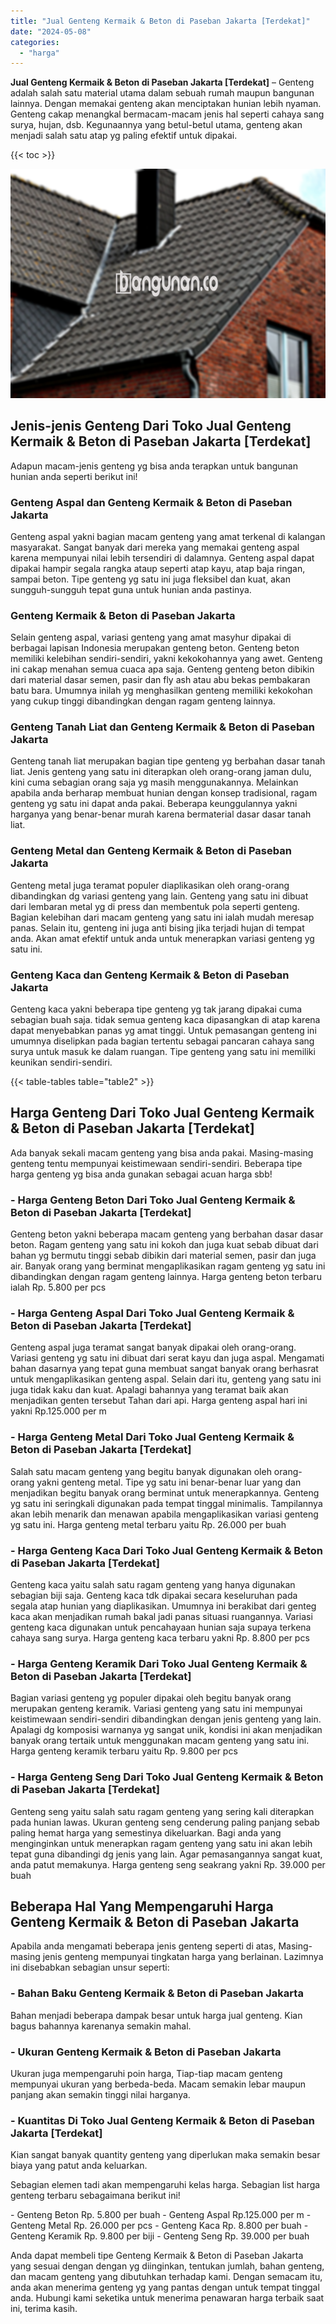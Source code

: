 ```yaml
---
title: "Jual Genteng Kermaik & Beton di Paseban Jakarta [Terdekat]"
date: "2024-05-08"
categories: 
  - "harga"
---
```


**Jual Genteng Kermaik & Beton di Paseban Jakarta \[Terdekat\]** – Genteng adalah salah satu material utama dalam sebuah rumah maupun bangunan lainnya. Dengan memakai genteng akan menciptakan hunian lebih nyaman. Genteng cakap menangkal bermacam-macam jenis hal seperti cahaya sang surya, hujan, dsb. Kegunaannya yang betul-betul utama, genteng akan menjadi salah satu atap yg paling efektif untuk dipakai.

{{< toc >}}

![Jual Genteng Kermaik & Beton di Paseban Jakarta [Terdekat]](/images/genteng-minimalis-murah08.png)

## Jenis-jenis Genteng Dari Toko Jual Genteng Kermaik & Beton di Paseban Jakarta \[Terdekat\]

Adapun macam-jenis genteng yg bisa anda terapkan untuk bangunan hunian anda seperti berikut ini!

### Genteng Aspal dan Genteng Kermaik & Beton di Paseban Jakarta

Genteng aspal yakni bagian macam genteng yang amat terkenal di kalangan masyarakat. Sangat banyak dari mereka yang memakai genteng aspal karena mempunyai nilai lebih tersendiri di dalamnya. Genteng aspal dapat dipakai hampir segala rangka ataup seperti atap kayu, atap baja ringan, sampai beton. Tipe genteng yg satu ini juga fleksibel dan kuat, akan sungguh-sungguh tepat guna untuk hunian anda pastinya.

### Genteng Kermaik & Beton di Paseban Jakarta

Selain genteng aspal, variasi genteng yang amat masyhur dipakai di berbagai lapisan Indonesia merupakan genteng beton. Genteng beton memiliki kelebihan sendiri-sendiri, yakni kekokohannya yang awet. Genteng ini cakap menahan semua cuaca apa saja. Genteng genteng beton dibikin dari material dasar semen, pasir dan fly ash atau abu bekas pembakaran batu bara. Umumnya inilah yg menghasilkan genteng memiliki kekokohan yang cukup tinggi dibandingkan dengan ragam genteng lainnya.

### Genteng Tanah Liat dan Genteng Kermaik & Beton di Paseban Jakarta

Genteng tanah liat merupakan bagian tipe genteng yg berbahan dasar tanah liat. Jenis genteng yang satu ini diterapkan oleh orang-orang jaman dulu, kini cuma sebagian orang saja yg masih menggunakannya. Melainkan apabila anda berharap membuat hunian dengan konsep tradisional, ragam genteng yg satu ini dapat anda pakai. Beberapa keunggulannya yakni harganya yang benar-benar murah karena bermaterial dasar dasar tanah liat.

### Genteng Metal dan Genteng Kermaik & Beton di Paseban Jakarta

Genteng metal juga teramat populer diaplikasikan oleh orang-orang dibandingkan dg variasi genteng yang lain. Genteng yang satu ini dibuat dari lembaran metal yg di press dan membentuk pola seperti genteng. Bagian kelebihan dari macam genteng yang satu ini ialah mudah meresap panas. Selain itu, genteng ini juga anti bising jika terjadi hujan di tempat anda. Akan amat efektif untuk anda untuk menerapkan variasi genteng yg satu ini.

### Genteng Kaca dan Genteng Kermaik & Beton di Paseban Jakarta

Genteng kaca yakni beberapa tipe genteng yg tak jarang dipakai cuma sebagian buah saja. tidak semua genteng kaca dipasangkan di atap karena dapat menyebabkan panas yg amat tinggi. Untuk pemasangan genteng ini umumnya diselipkan pada bagian tertentu sebagai pancaran cahaya sang surya untuk masuk ke dalam ruangan. Tipe genteng yang satu ini memiliki keunikan sendiri-sendiri.

{{< table-tables table="table2" >}}

## Harga Genteng Dari Toko Jual Genteng Kermaik & Beton di Paseban Jakarta \[Terdekat\]

Ada banyak sekali macam genteng yang bisa anda pakai. Masing-masing genteng tentu mempunyai keistimewaan sendiri-sendiri. Beberapa tipe harga genteng yg bisa anda gunakan sebagai acuan harga sbb!

### \- Harga Genteng Beton Dari Toko Jual Genteng Kermaik & Beton di Paseban Jakarta \[Terdekat\]

Genteng beton yakni beberapa macam genteng yang berbahan dasar dasar beton. Ragam genteng yang satu ini kokoh dan juga kuat sebab dibuat dari bahan yg bermutu tinggi sebab dibikin dari material semen, pasir dan juga air. Banyak orang yang berminat mengaplikasikan ragam genteng yg satu ini dibandingkan dengan ragam genteng lainnya. Harga genteng beton terbaru ialah Rp. 5.800 per pcs

### \- Harga Genteng Aspal Dari Toko Jual Genteng Kermaik & Beton di Paseban Jakarta \[Terdekat\]

Genteng aspal juga teramat sangat banyak dipakai oleh orang-orang. Variasi genteng yg satu ini dibuat dari serat kayu dan juga aspal. Mengamati bahan dasarnya yang tepat guna membuat sangat banyak orang berhasrat untuk mengaplikasikan genteng aspal. Selain dari itu, genteng yang satu ini juga tidak kaku dan kuat. Apalagi bahannya yang teramat baik akan menjadikan genten tersebut Tahan dari api. Harga genteng aspal hari ini yakni Rp.125.000 per m

### \- Harga Genteng Metal Dari Toko Jual Genteng Kermaik & Beton di Paseban Jakarta \[Terdekat\]

Salah satu macam genteng yang begitu banyak digunakan oleh orang-orang yakni genteng metal. Tipe yg satu ini benar-benar luar yang dan menjadikan begitu banyak orang berminat untuk menerapkannya. Genteng yg satu ini seringkali digunakan pada tempat tinggal minimalis. Tampilannya akan lebih menarik dan menawan apabila mengaplikasikan variasi genteng yg satu ini. Harga genteng metal terbaru yaitu Rp. 26.000 per buah

### \- Harga Genteng Kaca Dari Toko Jual Genteng Kermaik & Beton di Paseban Jakarta \[Terdekat\]

Genteng kaca yaitu salah satu ragam genteng yang hanya digunakan sebagian biji saja. Genteng kaca tdk dipakai secara keseluruhan pada segala atap hunian yang diaplikasikan. Umumnya ini berakibat dari genteg kaca akan menjadikan rumah bakal jadi panas situasi ruangannya. Variasi genteng kaca digunakan untuk pencahayaan hunian saja supaya terkena cahaya sang surya. Harga genteng kaca terbaru yakni Rp. 8.800 per pcs

### \- Harga Genteng Keramik Dari Toko Jual Genteng Kermaik & Beton di Paseban Jakarta \[Terdekat\]

Bagian variasi genteng yg populer dipakai oleh begitu banyak orang merupakan genteng keramik. Variasi genteng yang satu ini mempunyai keistimewaan sendiri-sendiri dibandingkan dengan jenis genteng yang lain. Apalagi dg komposisi warnanya yg sangat unik, kondisi ini akan menjadikan banyak orang tertaik untuk menggunakan macam genteng yang satu ini. Harga genteng keramik terbaru yaitu Rp. 9.800 per pcs

### \- Harga Genteng Seng Dari Toko Jual Genteng Kermaik & Beton di Paseban Jakarta \[Terdekat\]

Genteng seng yaitu salah satu ragam genteng yang sering kali diterapkan pada hunian lawas. Ukuran genteng seng cenderung paling panjang sebab paling hemat harga yang semestinya dikeluarkan. Bagi anda yang menginginkan untuk menerapkan ragam genteng yang satu ini akan lebih tepat guna dibandingi dg jenis yang lain. Agar pemasangannya sangat kuat, anda patut memakunya. Harga genteng seng seakrang yakni Rp. 39.000 per buah

## Beberapa Hal Yang Mempengaruhi Harga Genteng Kermaik & Beton di Paseban Jakarta

Apabila anda mengamati beberapa jenis genteng seperti di atas, Masing-masing jenis genteng mempunyai tingkatan harga yang berlainan. Lazimnya ini disebabkan sebagian unsur seperti:

### \- Bahan Baku Genteng Kermaik & Beton di Paseban Jakarta

Bahan menjadi beberapa dampak besar untuk harga jual genteng. Kian bagus bahannya karenanya semakin mahal.

### \- Ukuran Genteng Kermaik & Beton di Paseban Jakarta

Ukuran juga mempengaruhi poin harga, Tiap-tiap macam genteng mempunyai ukuran yang berbeda-beda. Macam semakin lebar maupun panjang akan semakin tinggi nilai harganya.

### \- Kuantitas Di Toko Jual Genteng Kermaik & Beton di Paseban Jakarta \[Terdekat\]

Kian sangat banyak quantity genteng yang diperlukan maka semakin besar biaya yang patut anda keluarkan.

Sebagian elemen tadi akan mempengaruhi kelas harga. Sebagian list harga genteng terbaru sebagaimana berikut ini!

\- Genteng Beton Rp. 5.800 per buah - Genteng Aspal Rp.125.000 per m - Genteng Metal Rp. 26.000 per pcs - Genteng Kaca Rp. 8.800 per buah - Genteng Keramik Rp. 9.800 per biji - Genteng Seng Rp. 39.000 per buah

Anda dapat membeli tipe Genteng Kermaik & Beton di Paseban Jakarta yang sesuai dengan dengan yg diinginkan, tentukan jumlah, bahan genteng, dan macam genteng yang dibutuhkan terhadap kami. Dengan semacam itu, anda akan menerima genteng yg yang pantas dengan untuk tempat tinggal anda. Hubungi kami seketika untuk menerima penawaran harga terbaik saat ini, terima kasih.

